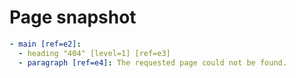 # Page snapshot

```yaml
- main [ref=e2]:
  - heading "404" [level=1] [ref=e3]
  - paragraph [ref=e4]: The requested page could not be found.
```